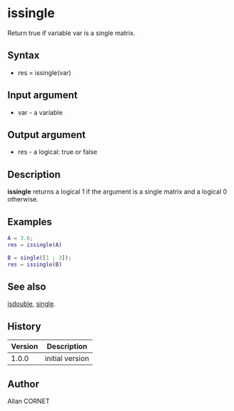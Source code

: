 

# issingle

Return true if variable var is a single matrix.

## Syntax

- res = issingle(var)

## Input argument

 - var - a variable

## Output argument

 - res - a logical: true or false

## Description

<b>issingle</b> returns a logical 1 if the argument is a single matrix and a logical 0 otherwise.

## Examples

```matlab
A = 3.6;
res = issingle(A)
```
```matlab
B = single([1 ; 3]);
res = issingle(B)
```

## See also

[isdouble](isdouble.md), [single](../single/single.md).
## History

|Version|Description|
|------|------|
|1.0.0|initial version|


## Author

Allan CORNET



